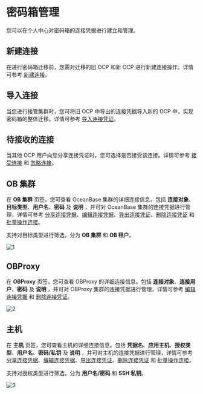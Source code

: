 # 密码箱管理

您可以在个人中心对密码箱的连接凭据进行建立和管理。

## 新建连接

在进行密码箱迁移前，您需对迁移的旧 OCP 和新 OCP 进行新建连接操作。详情可参考 [新建连接](../../11.management-user-center/1.create-connection.md)。

## 导入连接

当您进行接管集群时，您可将旧 OCP 中导出的连接凭据导入新的 OCP 中，实现密码箱的整体迁移。详情可参考 [导入连接凭证](../../11.management-user-center/3.import-connection.md)。

## 待接收的连接

当其他 OCP 用户向您分享连接凭证时，您可选择是否接受该连接。详情可参考 [接受连接](../../11.management-user-center/8.accept-connection.md) 和 [忽略连接](../../11.management-user-center/9.ignore-connection.md)。

## OB 集群

在 **OB 集群** 页签，您可查看 OceanBase 集群的详细连接信息。包括 **连接对象**、**目标类型**、**用户名**、**密码** 及 **说明** ，并可对 OceanBase 集群的连接凭据进行管理，详情可参考 [分享连接凭据](../../11.management-user-center/4.share-connection.md)、[编辑连接凭据](../../11.management-user-center/5.edit-connection.md)、[导出连接凭证](../../11.management-user-center/2.export-connection.md)、[删除连接凭证](../../11.management-user-center/6.del-connection.md) 和 [批量操作连接](../../11.management-user-center/7.operation-connection.md)。

支持对目标类型进行筛选，分为 **OB 集群** 和 **OB 租户**。

![1](https://obbusiness-private.oss-cn-shanghai.aliyuncs.com/doc/img/ocp/OB%20%E9%9B%86%E7%BE%A4.png)

## OBProxy

在 **OBProxy** 页签，您可查看 OBProxy 的详细连接信息。包括 **连接对象**、**连接用户**、**密码** 及 **说明** ，并可对 OBProxy 集群的连接凭据进行管理，详情可参考 [编辑连接凭据](../../11.management-user-center/5.edit-connection.md) 和 [删除连接凭证](../../11.management-user-center/6.del-connection.md)。

![2](https://obbusiness-private.oss-cn-shanghai.aliyuncs.com/doc/img/ocp/OBProxy.png)

## 主机

在 **主机** 页签，您可查看主机的详细连接信息。包括 **凭据名**、**应用主机**、**授权类型**、**用户名**、**密码/私钥** 及 **说明** ，并可对主机的连接凭据进行管理，详情可参考 [分享连接凭据](../../11.management-user-center/4.share-connection.md)、[编辑连接凭据](../../11.management-user-center/5.edit-connection.md)、[导出连接凭证](../../11.management-user-center/2.export-connection.md)、[删除连接凭证](../../11.management-user-center/6.del-connection.md) 和 [批量操作连接](../../11.management-user-center/7.operation-connection.md)。

支持对授权类型进行筛选，分为 **用户名/密码** 和 **SSH 私钥**。

![3](https://obbusiness-private.oss-cn-shanghai.aliyuncs.com/doc/img/ocp/%E4%B8%BB%E6%9C%BA.png)
